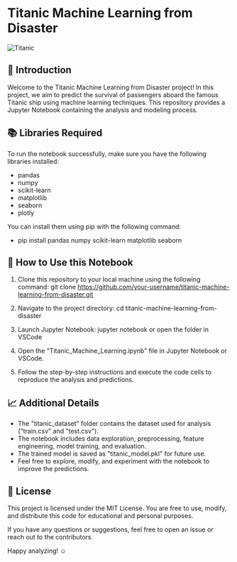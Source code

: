 
# Titanic Machine Learning from Disaster

![Titanic](titanic.png)

## 🚢 Introduction
Welcome to the Titanic Machine Learning from Disaster project! In this project, we aim to predict the survival of passengers aboard the famous Titanic ship using machine learning techniques. This repository provides a Jupyter Notebook containing the analysis and modeling process.

## 📚 Libraries Required
To run the notebook successfully, make sure you have the following libraries installed:
- pandas
- numpy
- scikit-learn
- matplotlib
- seaborn
- plotly

You can install them using pip with the following command:
- pip install pandas numpy scikit-learn matplotlib seaborn


## 🚀 How to Use this Notebook
1. Clone this repository to your local machine using the following command:
git clone https://github.com/your-username/titanic-machine-learning-from-disaster.git

2. Navigate to the project directory:
cd titanic-machine-learning-from-disaster

3. Launch Jupyter Notebook:
jupyter notebook or open the folder in VSCode

4. Open the "Titanic_Machine_Learning.ipynb" file in Jupyter Notebook or VSCode.
5. Follow the step-by-step instructions and execute the code cells to reproduce the analysis and predictions.

## :chart_with_upwards_trend: Additional Details
- The "titanic_dataset" folder contains the dataset used for analysis ("train.csv" and "test.csv").
- The notebook includes data exploration, preprocessing, feature engineering, model training, and evaluation.
- The trained model is saved as "titanic_model.pkl" for future use.
- Feel free to explore, modify, and experiment with the notebook to improve the predictions.

## :page_facing_up: License
This project is licensed under the MIT License. You are free to use, modify, and distribute this code for educational and personal purposes.

If you have any questions or suggestions, feel free to open an issue or reach out to the contributors.

Happy analyzing! ☺️

